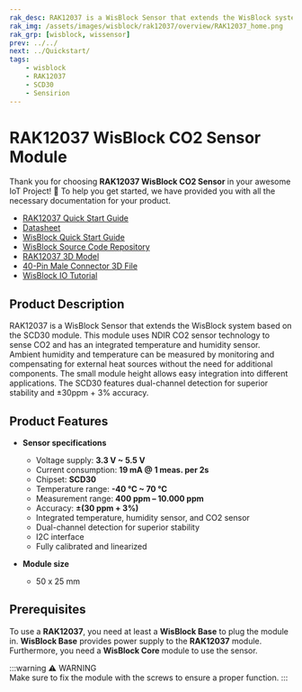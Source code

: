 ```yaml
---
rak_desc: RAK12037 is a WisBlock Sensor that extends the WisBlock system based on the SCD30 module, which can sense C02 and has an integrated temperature and humidity sensor. A ready-to-use SW library and tutorial make it easy to build up an environmental data acquisition system.
rak_img: /assets/images/wisblock/rak12037/overview/RAK12037_home.png
rak_grp: [wisblock, wissensor]
prev: ../../
next: ../Quickstart/
tags:
    - wisblock
    - RAK12037
    - SCD30
    - Sensirion
---
```


# RAK12037 WisBlock CO2 Sensor Module

Thank you for choosing **RAK12037 WisBlock CO2 Sensor** in your awesome IoT Project! 🎉 To help you get started, we have provided you with all the necessary documentation for your product.

* [RAK12037 Quick Start Guide](../Quickstart/)
* [Datasheet](../Datasheet/)
* <a href="../../Quickstart/" target="_blank">WisBlock Quick Start Guide</a>
* [WisBlock Source Code Repository](https://github.com/RAKWireless/WisBlock/)
* [RAK12037 3D Model](https://downloads.rakwireless.com/3D_File/WisBlock/3D_RAK12037.stp)
* [40-Pin Male Connector 3D File](https://downloads.rakwireless.com/3D_File/Accessory/WisConnector/M40S1003K6M.stp)
* [WisBlock IO Tutorial](/Knowledge-Hub/Learn/WisBlock-IO-Tutorial/)

## Product Description

RAK12037 is a WisBlock Sensor that extends the WisBlock system based on the SCD30 module. This module uses NDIR CO2 sensor technology to sense CO2 and has an integrated temperature and humidity sensor. Ambient humidity and temperature can be measured by monitoring and compensating for external heat sources without the need for additional components. The small module height allows easy integration into different applications. The SCD30 features dual-channel detection for superior stability and ±30ppm + 3% accuracy.

## Product Features

* **Sensor specifications**
    * Voltage supply: **3.3&nbsp;V ~ 5.5&nbsp;V**
    * Current consumption: **19&nbsp;mA @ 1 meas. per 2s**
    * Chipset: **SCD30**
    * Temperature range: **-40&nbsp;°C ~ 70&nbsp;°C**
    * Measurement range: **400&nbsp;ppm – 10.000&nbsp;ppm**
    * Accuracy: **±(30&nbsp;ppm + 3%)**
    * Integrated temperature, humidity sensor, and CO2 sensor
    * Dual-channel detection for superior stability
    * I2C interface
    * Fully calibrated and linearized
    
* **Module size**
    * 50 x 25&nbsp;mm

## Prerequisites

To use a **RAK12037**, you need at least a **WisBlock Base** to plug the module in. **WisBlock Base** provides power supply to the **RAK12037** module. Furthermore, you need a **WisBlock Core** module to use the sensor.

:::warning ⚠️ WARNING    
Make sure to fix the module with the screws to ensure a proper function. 
:::